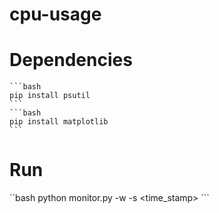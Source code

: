 # cpu-usage

# Dependencies

    ```bash
    pip install psutil
    ```
    ```bash
    pip install matplotlib
    ```

# Run

``bash
    python monitor.py -w <width> -s <time_stamp>
    ```